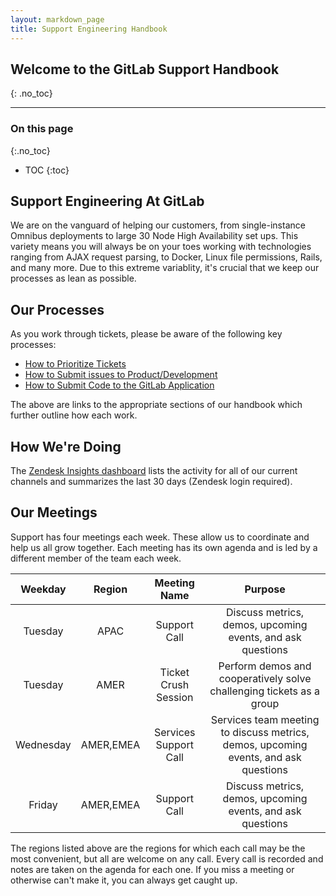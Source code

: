 ```yaml
---
layout: markdown_page
title: Support Engineering Handbook
---
```


## Welcome to the GitLab Support Handbook
{: .no_toc}


----

### On this page
{:.no_toc}

- TOC
{:toc}

## Support Engineering At GitLab

We are on the vanguard of helping our customers, from single-instance Omnibus deployments to large 30 Node High Availability set ups. This variety means you will always be on your toes working with technologies ranging from AJAX request parsing, to Docker, Linux file permissions, Rails, and many more. Due to this extreme variablity, it's crucial that we keep our processes as lean as possible.

## Our Processes

As you work through tickets, please be aware of the following key processes:

- [How to Prioritize Tickets](/handbook/support/support-engineering/prioritizing-tickets.html)
- [How to Submit issues to Product/Development](/handbook/support/workflows/services/support_workflows/issue_escalations.html)
- [How to Submit Code to the GitLab Application](https://gitlab.com/gitlab-org/gitlab-ce/blob/master/CONTRIBUTING.md)

The above are links to the appropriate sections of our handbook which further outline how each work.

## How We're Doing

The [Zendesk Insights dashboard](https://gitlab.Zendesk.com/agent/reporting/analytics/period:0/dashboard:buLJ3T7IiFnr) lists the activity for all of our current channels and summarizes the last 30 days (Zendesk login required).

## Our Meetings

Support has four meetings each week. These allow us to coordinate and help us all grow together. Each meeting has its own agenda and is led by a different member of the team each week.

|  Weekday  |   Region  |      Meeting Name     |                                        Purpose                                      |
|:---------:|:---------:|:---------------------:|:-----------------------------------------------------------------------------------:|
|  Tuesday  |    APAC   |      Support Call     |              Discuss metrics, demos, upcoming events, and ask questions             |
|  Tuesday  |    AMER   |  Ticket Crush Session |         Perform demos and cooperatively solve challenging tickets as a group        |
| Wednesday | AMER,EMEA | Services Support Call | Services team meeting to discuss metrics, demos, upcoming events, and ask questions |
|   Friday  | AMER,EMEA |      Support Call     |              Discuss metrics, demos, upcoming events, and ask questions             |

The regions listed above are the regions for which each call may be the most convenient, but all are welcome on any call. Every call is recorded and notes are taken on the agenda for each one. If you miss a meeting or otherwise can't make it, you can always get caught up.
